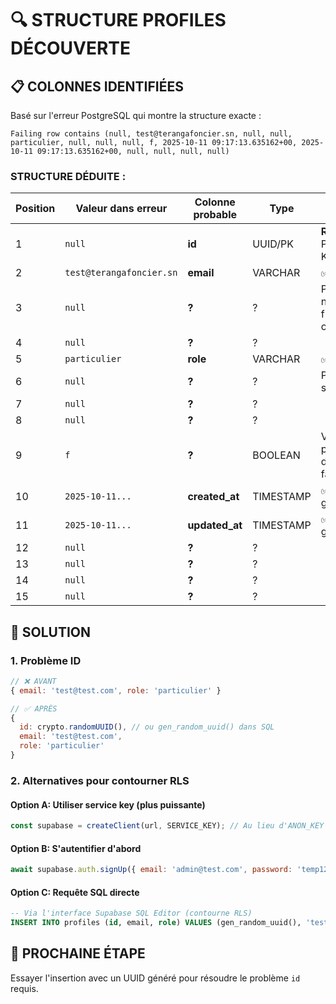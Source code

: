 # 🔍 STRUCTURE PROFILES DÉCOUVERTE

## 📋 **COLONNES IDENTIFIÉES**

Basé sur l'erreur PostgreSQL qui montre la structure exacte :

```
Failing row contains (null, test@terangafoncier.sn, null, null, particulier, null, null, null, f, 2025-10-11 09:17:13.635162+00, 2025-10-11 09:17:13.635162+00, null, null, null, null)
```

### **STRUCTURE DÉDUITE :**

| Position | Valeur dans erreur | Colonne probable | Type | Notes |
|----------|-------------------|------------------|------|-------|
| 1 | `null` | **id** | UUID/PK | **REQUIS** - Primary Key |
| 2 | `test@terangafoncier.sn` | **email** | VARCHAR | ✅ Fourni |
| 3 | `null` | **?** | ? | Peut-être name, full_name, ou autre |
| 4 | `null` | **?** | ? | |
| 5 | `particulier` | **role** | VARCHAR | ✅ Fourni |
| 6 | `null` | **?** | ? | Peut-être status |
| 7 | `null` | **?** | ? | |
| 8 | `null` | **?** | ? | |
| 9 | `f` | **?** | BOOLEAN | Valeur par défaut false |
| 10 | `2025-10-11...` | **created_at** | TIMESTAMP | ✅ Auto-généré |
| 11 | `2025-10-11...` | **updated_at** | TIMESTAMP | ✅ Auto-généré |
| 12 | `null` | **?** | ? | |
| 13 | `null` | **?** | ? | |
| 14 | `null` | **?** | ? | |
| 15 | `null` | **?** | ? | |

## 🔧 **SOLUTION**

### **1. Problème ID**
```javascript
// ❌ AVANT 
{ email: 'test@test.com', role: 'particulier' }

// ✅ APRÈS
{ 
  id: crypto.randomUUID(), // ou gen_random_uuid() dans SQL
  email: 'test@test.com', 
  role: 'particulier' 
}
```

### **2. Alternatives pour contourner RLS**

#### **Option A: Utiliser service key (plus puissante)**
```javascript
const supabase = createClient(url, SERVICE_KEY); // Au lieu d'ANON_KEY
```

#### **Option B: S'autentifier d'abord**
```javascript
await supabase.auth.signUp({ email: 'admin@test.com', password: 'temp123' });
```

#### **Option C: Requête SQL directe**
```sql
-- Via l'interface Supabase SQL Editor (contourne RLS)
INSERT INTO profiles (id, email, role) VALUES (gen_random_uuid(), 'test@test.com', 'particulier');
```

## 🎯 **PROCHAINE ÉTAPE**

Essayer l'insertion avec un UUID généré pour résoudre le problème `id` requis.
